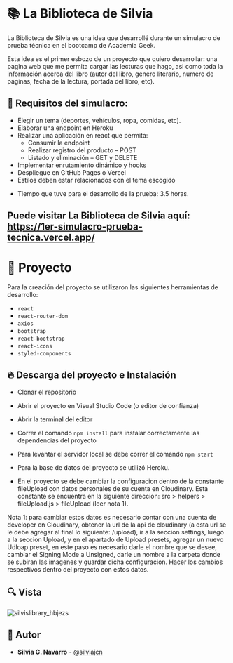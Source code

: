 # 📚 La Biblioteca de Silvia

La Biblioteca de Silvia es una idea que desarrollé durante un simulacro de prueba técnica en el bootcamp de Academia Geek.

Esta idea es el primer esbozo de un proyecto que quiero desarrollar: una pagina web que me permita cargar las lecturas que hago, asi como toda la información acerca del libro (autor del libro, genero literario, numero de páginas, fecha de la lectura, portada del libro, etc).

## 📌 Requisitos del simulacro:

* Elegir un tema (deportes, vehículos, ropa, comidas, etc).
* Elaborar una endpoint en Heroku
* Realizar una aplicación en react que permita:
   - Consumir la endpoint
   - Realizar registro del producto – POST
   - Listado y eliminación – GET y DELETE
* Implementar enrutamiento dinámico y hooks
* Despliegue en GitHub Pages o Vercel
* Estilos deben estar relacionados con el tema escogido

- Tiempo que tuve para el desarrollo de la prueba: 3.5 horas.

## Puede visitar La Biblioteca de Silvia aquí: https://1er-simulacro-prueba-tecnica.vercel.app/
    
# 💎 Proyecto

Para la creación del proyecto se utilizaron las siguientes herramientas de desarrollo:

* ```react```
* ```react-router-dom```
* ```axios```
* ```bootstrap```
* ```react-bootstrap```
* ```react-icons```
* ```styled-components```

## 🔥 Descarga del proyecto e Instalación

* Clonar el repositorio
* Abrir el proyecto en Visual Studio Code (o editor de confianza)
* Abrir la terminal del editor
* Correr el comando ```npm install``` para instalar correctamente las dependencias del proyecto
* Para levantar el servidor local se debe correr el comando ```npm start```

* Para la base de datos del proyecto se utilizó Heroku.

* En el proyecto se debe cambiar la configuracion dentro de la constante fileUpload con datos personales de su cuenta en Cloudinary. Esta constante se encuentra en la siguiente direccion: src > helpers > fileUpload.js > fileUpload (leer nota 1).

Nota 1: para cambiar estos datos es necesario contar con una cuenta de developer en Cloudinary, obtener la url de la api de cloudinary (a esta url se le debe agregar al final lo siguiente: /upload), ir a la seccion settings, luego a la seccion Upload, y en el apartado de Upload presets, agregar un nuevo Udloap preset, en este paso es necesario darle el nombre que se desee, cambiar el Signing Mode a Unsigned, darle un nombre a la carpeta donde se subiran las imagenes y guardar dicha configuracion. Hacer los cambios respectivos dentro del proyecto con estos datos.

## 🔍 Vista 

![silvislibrary_hbjezs](https://user-images.githubusercontent.com/88461234/153735366-7b6531e6-6132-4f86-a062-e5ff44d1481e.png)

## 🌟 Autor

* **Silvia C. Navarro**  - [@silviajcn](https://github.com/silviajcn)
